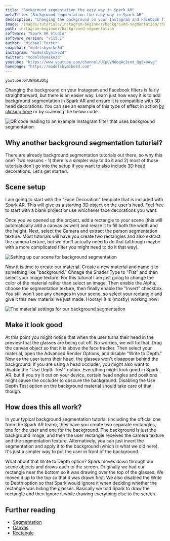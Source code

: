 ```yaml
---
title: "Background segmentation the easy way in Spark AR"
metaTitle: "Background segmentation the easy way in Spark AR"
description: "Changing the background on your Instagram and Facebook filters is fairly straightforward, but there is an easier way. Learn just how easy it is to add background segmentation in Spark AR and ensure it is compatible with 3D head decorations."
image: /images/tutorials/instagram-beginner/background-segmentation/thumbnail.jpg
path: instagram-beginner/background-segmentation
software: "Spark AR Studio"
software_version: "v115.1"
author: "Michael Porter"
snapchat: "modelsbymike3d"
instagram: "modelsbymike3d"
twitter: "modelsbymike3d"
youtube: "https://www.youtube.com/channel/UCpLVNOoqAc3cnd_QgSxoAvg"
homepage: "https://modelsbymike3d.com"
---
```


`youtube:QYJBNaKZQCg`

Changing the background on your Instagram and Facebook filters is fairly straightforward, but there is an easier way. Learn just how easy it is to add background segmentation in Spark AR and ensure it is compatible with 3D head decorations. You can see an example of this type of effect in action [by clicking here](https://www.instagram.com/ar/2130880537211873/) or by scanning the below code.

![QR code leading to an example Instagram filter that uses background segmentation](/images/tutorials/instagram-beginner/background-segmentation/qr-code.png)

## Why another background segmentation tutorial?

There are already background segmentation tutorials out there, so why this one? Two reasons - 1) there is a simpler way to do it and 2) most of those tutorials don't go into the setup if you want to also include 3D head decorations. Let's get started.

## Scene setup

I am going to start with the "Face Decoration" template that is included with Spark AR. This will give us a starting 3D object on the user's head. Feel free to start with a blank project or use whichever face decorations you want.

Once you've opened up the project, add a rectangle to your scene (this will automatically add a canvas as well) and resize it to fill both the width and the height. Next, select the Camera and extract the person segmentation texture. Most tutorials will have you create two rectangles and also extract the camera texture, but we don't actually need to do that (although maybe with a more complicated filter you might need to do it that way).

![Setting up our scene for background segmentation](/images/tutorials/instagram-beginner/background-segmentation/scene-setup.jpg)

Now it is time to create our material. Create a new material and name it to something like "background." Chnage the Shader Type to "Flat" and then select your image texture. For this tutorial I am just going to change the color of the material rather than select an image. Then enable the Alpha, choose the segmentation texture, then finally enable the "Invert" checkbox. You still won't see any changes in your scene, so select your rectangle and give it this new material we just made. Hooray! It is (mostly) working now!

![The material settings for our background segmentation](/images/tutorials/instagram-beginner/background-segmentation/material-settings.jpg)

## Make it look good

At this point you might notice that when the user turns their head in the preview that the glasses are being cut off. No worries, we will fix that. Drag the canvas object so that it is above the face tracker. Then select your material, open the Advanced Render Options, and disable "Write to Depth." Now as the user turns their head, the glasses won't disappear behind the background. If you are using a head occluder, you might also want to disable the "Use Depth Test" option. Everything might look good in Spark AR, but if you try it out on your device, certain head angles and positions might cause the occluder to obscure the background. Disabling the Use Depth Test option on the background material should take care of that though.

## How does this all work?

In your typical background segmentation tutorial (including the official one from the Spark AR team), they have you create two separate rectangles, one for the user and one for the background. The background is just the background image, and then the user rectangle receives the camera texture and the segmentation texture. Alternatively, you can just invert the segmentation and apply it to the background (which is what we did here). It's just a simpler way to put the user in front of the background.

What about that Write to Depth option? Spark moves down through our scene objects and draws each to the screen. Originally we had our rectangle near the bottom so it was drawing over the top of the glasses. We moved it up to the top so that it was drawn first. We also disabled the Write to Depth option so that Spark would ignore it when deciding whether the rectangle was hiding the glasses. Basically we told Spark to draw the rectangle and then ignore it while drawing everything else to the screen.

## Further reading

- [Segmentation](https://sparkar.facebook.com/ar-studio/learn/articles/people-tracking/background-segmentation)
- [Canvas](https://sparkar.facebook.com/ar-studio/learn/articles/2D/the-canvas)
- [Rectangle](https://sparkar.facebook.com/ar-studio/learn/articles/2D/rectangles#adding-rectangles-to-your-scene)
